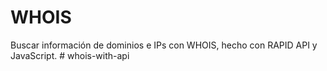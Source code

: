 # WHOIS
Buscar información de dominios e IPs con WHOIS, hecho con RAPID API y JavaScript. 
#   w h o i s - w i t h - a p i  
 